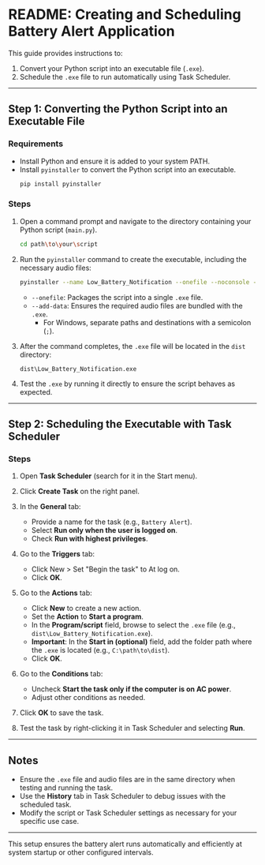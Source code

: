 # README: Creating and Scheduling Battery Alert Application

This guide provides instructions to:
1. Convert your Python script into an executable file (`.exe`).
2. Schedule the `.exe` file to run automatically using Task Scheduler.

---

## **Step 1: Converting the Python Script into an Executable File**

### **Requirements**
- Install Python and ensure it is added to your system PATH.
- Install `pyinstaller` to convert the Python script into an executable.
  ```bash
  pip install pyinstaller
  ```

### **Steps**
1. Open a command prompt and navigate to the directory containing your Python script (`main.py`).
   ```bash
   cd path\to\your\script
   ```

2. Run the `pyinstaller` command to create the executable, including the necessary audio files:
   ```bash
   pyinstaller --name Low_Battery_Notification --onefile --noconsole --add-data "Low_Battery_Audio.wav;." --add-data "Charging_Audio.wav;." main.py
   ```
   - `--onefile`: Packages the script into a single `.exe` file.
   - `--add-data`: Ensures the required audio files are bundled with the `.exe`.
     - For Windows, separate paths and destinations with a semicolon (`;`).

3. After the command completes, the `.exe` file will be located in the `dist` directory:
   ```
   dist\Low_Battery_Notification.exe
   ```

4. Test the `.exe` by running it directly to ensure the script behaves as expected.

---

## **Step 2: Scheduling the Executable with Task Scheduler**

### **Steps**
1. Open **Task Scheduler** (search for it in the Start menu).

2. Click **Create Task** on the right panel.

3. In the **General** tab:
   - Provide a name for the task (e.g., `Battery Alert`).
   - Select **Run only when the user is logged on**.
   - Check **Run with highest privileges**.

4. Go to the **Triggers** tab:
   - Click New > Set "Begin the task" to At log on.
   - Click **OK**.

5. Go to the **Actions** tab:
   - Click **New** to create a new action.
   - Set the **Action** to **Start a program**.
   - In the **Program/script** field, browse to select the `.exe` file (e.g., `dist\Low_Battery_Notification.exe`).
   - **Important**: In the **Start in (optional)** field, add the folder path where the `.exe` is located (e.g., `C:\path\to\dist`).
   - Click **OK**.

6. Go to the **Conditions** tab:
   - Uncheck **Start the task only if the computer is on AC power**.
   - Adjust other conditions as needed.

7. Click **OK** to save the task.

8. Test the task by right-clicking it in Task Scheduler and selecting **Run**.

---

## **Notes**
- Ensure the `.exe` file and audio files are in the same directory when testing and running the task.
- Use the **History** tab in Task Scheduler to debug issues with the scheduled task.
- Modify the script or Task Scheduler settings as necessary for your specific use case.

---

This setup ensures the battery alert runs automatically and efficiently at system startup or other configured intervals.

